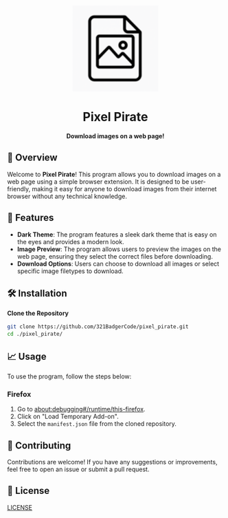 <p align="center">
	<img src="./icons/icon128.png" alt="Pixel Pirate logo" width="200" height="200">
</p>

<h1 align="center">Pixel Pirate</h1>

<p align="center">
	<strong>Download images on a web page!</strong>
</p>

## 🚀 Overview

Welcome to **Pixel Pirate**! This program allows you to download images on a web page using a simple browser extension. It is designed to be user-friendly, making it easy for anyone to download images from their internet browser without any technical knowledge.

## 🎨 Features

- **Dark Theme**: The program features a sleek dark theme that is easy on the eyes and provides a modern look.
- **Image Preview**: The program allows users to preview the images on the web page, ensuring they select the correct files before downloading.
- **Download Options**: Users can choose to download all images or select specific image filetypes to download.

## 🛠️ Installation

**Clone the Repository**
```sh
git clone https://github.com/321BadgerCode/pixel_pirate.git
cd ./pixel_pirate/
```

## 📈 Usage

To use the program, follow the steps below:

### Firefox

1. Go to [about:debugging#/runtime/this-firefox](about:debugging#/runtime/this-firefox).
2. Click on "Load Temporary Add-on".
3. Select the `manifest.json` file from the cloned repository.

## 🤝 Contributing

Contributions are welcome! If you have any suggestions or improvements, feel free to open an issue or submit a pull request.

## 📜 License

[LICENSE](./LICENSE)